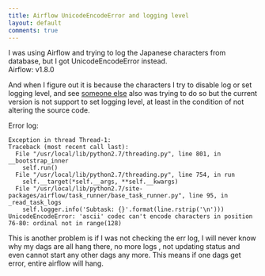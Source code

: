 ```yaml
---
title: Airflow UnicodeEncodeError and logging level
layout: default
comments: true
---
```


I was using Airflow and trying to log the Japanese characters from database, but I got UnicodeEncodeError instead.  
Airflow: v1.8.0  

<!--more-->

And when I figure out it is because the characters I try to disable log or set logging level, and see [someone else](https://stackoverflow.com/questions/42173554/apache-airflow-control-over-logging-disable-adjust-logging-level) also was trying to do so but the current version is not support to set logging level, at least in the condition of not altering the source code.  

Error log:
```
Exception in thread Thread-1:
Traceback (most recent call last):
  File "/usr/local/lib/python2.7/threading.py", line 801, in __bootstrap_inner
    self.run()
  File "/usr/local/lib/python2.7/threading.py", line 754, in run
    self.__target(*self.__args, **self.__kwargs)
  File "/usr/local/lib/python2.7/site-packages/airflow/task_runner/base_task_runner.py", line 95, in _read_task_logs
    self.logger.info('Subtask: {}'.format(line.rstrip('\n')))
UnicodeEncodeError: 'ascii' codec can't encode characters in position 76-80: ordinal not in range(128)
```

This is another problem is if I was not checking the err log, I will never know why my dags are all hang there, no more logs , not updating status and even cannot start any other dags any more. This means if one dags get error, entire airflow will hang.

